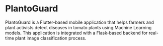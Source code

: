 # PlantoGuard
PlantoGuard is a Flutter-based mobile application that helps farmers and plant activists detect diseases in tomato plants using Machine Learning models. This application is integrated with a Flask-based backend for real-time plant image classification process.
